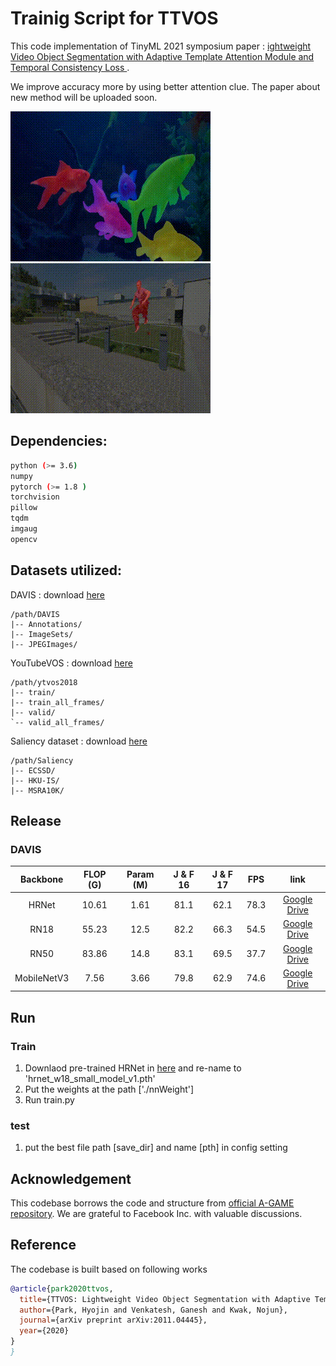 # Trainig Script for TTVOS

This code implementation of TinyML 2021 symposium paper :  [ightweight Video Object Segmentation with Adaptive Template Attention Module and Temporal Consistency Loss ](https://arxiv.org/abs/2011.04445).

We improve accuracy more by using better attention clue. The paper about new method will be uploaded soon.


<img src="./sample/TTVOS_gold-fish.gif" alt="sample ours hard"> 
<img src="./sample/TTVOS_parkour.gif" alt="sample ours easy" > 

 
## Dependencies:
```bash
python (>= 3.6)
numpy
pytorch (>= 1.8 )
torchvision
pillow
tqdm
imgaug
opencv
```

## Datasets utilized:
DAVIS : download [here](https://davischallenge.org/davis2017/code.html)

```
/path/DAVIS
|-- Annotations/
|-- ImageSets/
|-- JPEGImages/
```

YouTubeVOS : download [here](https://competitions.codalab.org/competitions/20127#participate-get-data)

```
/path/ytvos2018
|-- train/
|-- train_all_frames/
|-- valid/
`-- valid_all_frames/
```

Saliency dataset : download [here](https://drive.google.com/file/d/1DOg-OATFD33ZnopOhz2IqIPpzABc187I/view?usp=sharing)

```
/path/Saliency
|-- ECSSD/
|-- HKU-IS/
|-- MSRA10K/
```

## Release

### DAVIS 

|Backbone    | FLOP (G)| Param (M) |J & F 16 | J & F 17| FPS   |link |
|:----------:|:-------:|:---------:|:-------:|:-------:|:-----:| :-----:|     
| HRNet      | 10.61   | 1.61      |81.1     | 62.1    | 78.3  |[Google Drive](https://drive.google.com/file/d/1TGKmjo1n6hdujy-vX6quNOZty67AYEQI/view?usp=sharing)| 
| RN18       | 55.23   | 12.5      |82.2     | 66.3    | 54.5  |[Google Drive](https://drive.google.com/file/d/1GKobJFymeYLvVtItUqi4mjtlptF5BXEq/view?usp=sharing)| 
| RN50       | 83.86   | 14.8      |83.1     | 69.5    | 37.7  |[Google Drive](https://drive.google.com/file/d/1r_gU4JMiGXYf_radwy2JAZVjrZ_gTtNj/view?usp=sharing)| 
| MobileNetV3| 7.56    | 3.66      |79.8     | 62.9    | 74.6  |[Google Drive](https://drive.google.com/file/d/1WXJWYT5P9nSW755wuuQT91Rrrx4HgIPP/view?usp=sharing)| 

## Run
### Train

1. Downlaod pre-trained HRNet in [here](https://1drv.ms/u/s!Aus8VCZ_C_33gSEsg-2sxTmZL2AT?e=AqHbjh) and re-name to 
'hrnet_w18_small_model_v1.pth'
2. Put the weights at the path ['./nnWeight'] 
3. Run train.py

### test
1. put the best file path [save_dir] and name [pth] in config setting

## Acknowledgement
This codebase borrows the code and structure from [official A-GAME repository](https://github.com/joakimjohnander/agame-vos).
We are grateful to Facebook Inc. with valuable discussions.


## Reference
The codebase is built based on following works
```Bibtex
@article{park2020ttvos,
  title={TTVOS: Lightweight Video Object Segmentation with Adaptive Template Attention Module and Temporal Consistency Loss},
  author={Park, Hyojin and Venkatesh, Ganesh and Kwak, Nojun},
  journal={arXiv preprint arXiv:2011.04445},
  year={2020}
}
}

```
